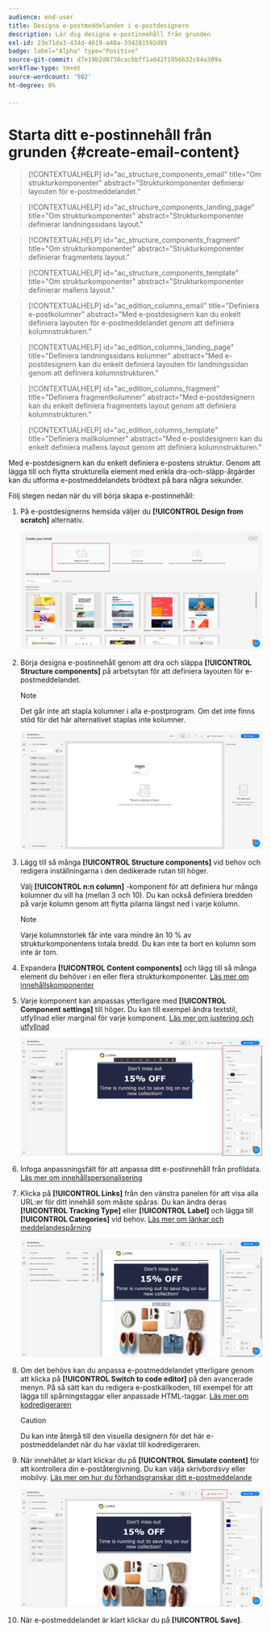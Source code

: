 ```yaml
---
audience: end-user
title: Designa e-postmeddelanden i e-postdesignern
description: Lär dig designa e-postinnehåll från grunden
exl-id: 23e71da3-434d-4619-a48a-334281592d85
badge: label="Alpha" type="Positive"
source-git-commit: d7e19b2d8730cacbbff1ad42f1956b32c84a309a
workflow-type: tm+mt
source-wordcount: '502'
ht-degree: 0%

---
```


# Starta ditt e-postinnehåll från grunden {#create-email-content}

>[!CONTEXTUALHELP]
>id="ac_structure_components_email"
>title="Om strukturkomponenter"
>abstract="Strukturkomponenter definierar layouten för e-postmeddelandet."

>[!CONTEXTUALHELP]
>id="ac_structure_components_landing_page"
>title="Om strukturkomponenter"
>abstract="Strukturkomponenter definierar landningssidans layout."

>[!CONTEXTUALHELP]
>id="ac_structure_components_fragment"
>title="Om strukturkomponenter"
>abstract="Strukturkomponenter definierar fragmentets layout."

>[!CONTEXTUALHELP]
>id="ac_structure_components_template"
>title="Om strukturkomponenter"
>abstract="Strukturkomponenter definierar mallens layout."


>[!CONTEXTUALHELP]
>id="ac_edition_columns_email"
>title="Definiera e-postkolumner"
>abstract="Med e-postdesignern kan du enkelt definiera layouten för e-postmeddelandet genom att definiera kolumnstrukturen."

>[!CONTEXTUALHELP]
>id="ac_edition_columns_landing_page"
>title="Definiera landningssidans kolumner"
>abstract="Med e-postdesignern kan du enkelt definiera layouten för landningssidan genom att definiera kolumnstrukturen."

>[!CONTEXTUALHELP]
>id="ac_edition_columns_fragment"
>title="Definiera fragmentkolumner"
>abstract="Med e-postdesignern kan du enkelt definiera fragmentets layout genom att definiera kolumnstrukturen."

>[!CONTEXTUALHELP]
>id="ac_edition_columns_template"
>title="Definiera mallkolumner"
>abstract="Med e-postdesignern kan du enkelt definiera mallens layout genom att definiera kolumnstrukturen."

Med e-postdesignern kan du enkelt definiera e-postens struktur. Genom att lägga till och flytta strukturella element med enkla dra-och-släpp-åtgärder kan du utforma e-postmeddelandets brödtext på bara några sekunder.

Följ stegen nedan när du vill börja skapa e-postinnehåll:

1. På e-postdesignerns hemsida väljer du **[!UICONTROL Design from scratch]** alternativ.

   ![](assets/email_designer.png)

1. Börja designa e-postinnehåll genom att dra och släppa **[!UICONTROL Structure components]** på arbetsytan för att definiera layouten för e-postmeddelandet.

   >[!NOTE]
   >
   >Det går inte att stapla kolumner i alla e-postprogram. Om det inte finns stöd för det här alternativet staplas inte kolumner.

   <!--Once placed in the email, you cannot move nor remove your components unless there is already a content component or a fragment placed inside. This is not true in AJO - TBC?-->

   ![](assets/email_designer_2.png)

1. Lägg till så många **[!UICONTROL Structure components]** vid behov och redigera inställningarna i den dedikerade rutan till höger.

   Välj **[!UICONTROL n:n column]** -komponent för att definiera hur många kolumner du vill ha (mellan 3 och 10). Du kan också definiera bredden på varje kolumn genom att flytta pilarna längst ned i varje kolumn.

   >[!NOTE]
   >
   >Varje kolumnstorlek får inte vara mindre än 10 % av strukturkomponentens totala bredd. Du kan inte ta bort en kolumn som inte är tom.

1. Expandera **[!UICONTROL Content components]** och lägg till så många element du behöver i en eller flera strukturkomponenter. [Läs mer om innehållskomponenter](content-components.md)

1. Varje komponent kan anpassas ytterligare med **[!UICONTROL Component settings]** till höger. Du kan till exempel ändra textstil, utfyllnad eller marginal för varje komponent. [Läs mer om justering och utfyllnad](alignment-and-padding.md)

   ![](assets/email_designer_5.png)

1. Infoga anpassningsfält för att anpassa ditt e-postinnehåll från profildata. [Läs mer om innehållspersonalisering](../personalization/personalize.md)

1. Klicka på **[!UICONTROL Links]** från den vänstra panelen för att visa alla URL:er för ditt innehåll som måste spåras. Du kan ändra deras **[!UICONTROL Tracking Type]** eller **[!UICONTROL Label]** och lägga till **[!UICONTROL Categories]** vid behov. [Läs mer om länkar och meddelandespårning](message-tracking.md)

   ![](assets/email_designer_7.png)

1. Om det behövs kan du anpassa e-postmeddelandet ytterligare genom att klicka på **[!UICONTROL Switch to code editor]** på den avancerade menyn. På så sätt kan du redigera e-postkällkoden, till exempel för att lägga till spårningstaggar eller anpassade HTML-taggar. [Läs mer om kodredigeraren](code-content.md)

   >[!CAUTION]
   >
   >Du kan inte återgå till den visuella designern för det här e-postmeddelandet när du har växlat till kodredigeraren.

1. När innehållet är klart klickar du på **[!UICONTROL Simulate content]** för att kontrollera din e-poståtergivning. Du kan välja skrivbordsvy eller mobilvy. [Läs mer om hur du förhandsgranskar ditt e-postmeddelande](../preview-test/preview-test.md)

   ![](assets/email_designer_28.png)

1. När e-postmeddelandet är klart klickar du på **[!UICONTROL Save]**.


